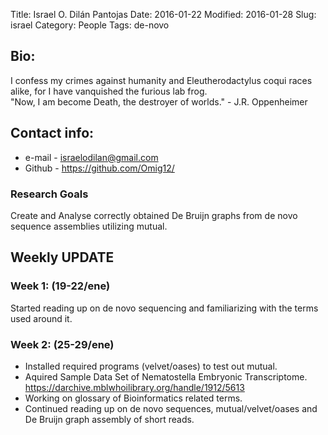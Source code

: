 Title: Israel O. Dilán Pantojas
Date: 2016-01-22
Modified: 2016-01-28
Slug: israel
Category: People
Tags: de-novo

## Bio:
 
 I confess my crimes against humanity and Eleutherodactylus coqui races alike, for I have vanquished the furious lab frog.   
 "Now, I am become Death, the destroyer of worlds." - J.R. Oppenheimer

## Contact info:

 - e-mail - <israelodilan@gmail.com>
 - Github - <https://github.com/Omig12/>

### Research Goals

  Create and Analyse correctly obtained De Bruijn graphs from de novo sequence assemblies utilizing mutual.

## Weekly UPDATE

### Week 1: (19-22/ene)

Started reading up on de novo sequencing and familiarizing with the
terms used around it.

### Week 2: (25-29/ene)

 - Installed required programs (velvet/oases) to test out mutual. 
 - Aquired Sample Data Set of Nematostella Embryonic Transcriptome. <https://darchive.mblwhoilibrary.org/handle/1912/5613>
 - Working on glossary of Bioinformatics related terms.
 - Continued reading up on de novo sequences, mutual/velvet/oases and De Bruijn graph assembly of short reads.
